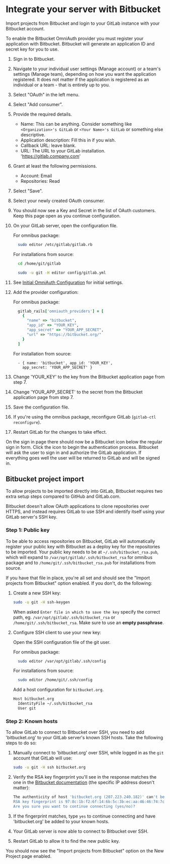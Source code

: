 # Integrate your server with Bitbucket

Import projects from Bitbucket and login to your GitLab instance with your Bitbucket account.

To enable the Bitbucket OmniAuth provider you must register your application with Bitbucket.
Bitbucket will generate an application ID and secret key for you to use.

1.  Sign in to Bitbucket.

1.  Navigate to your individual user settings (Manage account) or a team's settings (Manage team), depending on how you want the application registered. It does not matter if the application is registered as an individual or a team - that is entirely up to you.

1.  Select "OAuth" in the left menu.

1.  Select "Add consumer".

1.  Provide the required details.
    - Name: This can be anything. Consider something like `<Organization>'s GitLab` or `<Your Name>'s GitLab` or something else descriptive.
    - Application description: Fill this in if you wish.
    - Callback URL: leave blank.
    - URL: The URL to your GitLab installation. 'https://gitlab.company.com'

1.  Grant at least the following permissions.
    - Account: Email
    - Repositories: Read
    
1.  Select "Save".

1.  Select your newly created OAuth consumer.

1.  You should now see a Key and Secret in the list of OAuth customers.
    Keep this page open as you continue configuration.

1.  On your GitLab server, open the configuration file.

    For omnibus package:

    ```sh
      sudo editor /etc/gitlab/gitlab.rb
    ```

    For installations from source:

    ```sh
      cd /home/git/gitlab

      sudo -u git -H editor config/gitlab.yml
    ```

1.  See [Initial OmniAuth Configuration](omniauth.md#initial-omniauth-configuration) for initial settings.

1.  Add the provider configuration:

    For omnibus package:

    ```ruby
      gitlab_rails['omniauth_providers'] = [
        {
          "name" => "bitbucket",
          "app_id" => "YOUR_KEY",
          "app_secret" => "YOUR_APP_SECRET",
          "url" => "https://bitbucket.org/"
        }
      ]
    ```

    For installation from source:

    ```
      - { name: 'bitbucket', app_id: 'YOUR_KEY',
        app_secret: 'YOUR_APP_SECRET' }
    ```

1.  Change 'YOUR_KEY' to the key from the Bitbucket application page from step 7.

1.  Change 'YOUR_APP_SECRET' to the secret from the Bitbucket application page from step 7.

1.  Save the configuration file.

1.  If you're using the omnibus package, reconfigure GitLab (```gitlab-ctl reconfigure```).

1.  Restart GitLab for the changes to take effect.

On the sign in page there should now be a Bitbucket icon below the regular sign in form.
Click the icon to begin the authentication process. Bitbucket will ask the user to sign in and authorize the GitLab application.
If everything goes well the user will be returned to GitLab and will be signed in.

## Bitbucket project import

To allow projects to be imported directly into GitLab, Bitbucket requires two extra setup steps compared to GitHub and GitLab.com.

Bitbucket doesn't allow OAuth applications to clone repositories over HTTPS, and instead requires GitLab to use SSH and identify itself using your GitLab server's SSH key.

### Step 1: Public key

To be able to access repositories on Bitbucket, GitLab will automatically register your public key with Bitbucket as a deploy key for the repositories to be imported. Your public key needs to be at `~/.ssh/bitbucket_rsa.pub`, which will expand to `/var/opt/gitlab/.ssh/bitbucket_rsa` for omnibus package and to `/home/git/.ssh/bitbucket_rsa.pub` for installations from source.

If you have that file in place, you're all set and should see the "Import projects from Bitbucket" option enabled. If you don't, do the following:

1. Create a new SSH key:

    ```sh
    sudo -u git -H ssh-keygen
    ```

    When asked `Enter file in which to save the key` specify the correct path, eg. `/var/opt/gitlab/.ssh/bitbucket_rsa` or `/home/git/.ssh/bitbucket_rsa`.
    Make sure to use an **empty passphrase**.

1. Configure SSH client to use your new key:

    Open the SSH configuration file of the git user.
    
    For omnibus package:
    
    ```sh
      sudo editor /var/opt/gitlab/.ssh/config
    ```
    
    For installations from source:    

    ```sh
      sudo editor /home/git/.ssh/config
    ```

    Add a host configuration for `bitbucket.org`.

    ```sh
    Host bitbucket.org
      IdentityFile ~/.ssh/bitbucket_rsa
      User git
    ```

### Step 2: Known hosts

To allow GitLab to connect to Bitbucket over SSH, you need to add 'bitbucket.org' to your GitLab server's known SSH hosts. Take the following steps to do so:

1. Manually connect to 'bitbucket.org' over SSH, while logged in as the `git` account that GitLab will use:

    ```sh
    sudo -u git -H ssh bitbucket.org
    ```

1.  Verify the RSA key fingerprint you'll see in the response matches the one in the [Bitbucket documentation](https://confluence.atlassian.com/display/BITBUCKET/Use+the+SSH+protocol+with+Bitbucket#UsetheSSHprotocolwithBitbucket-KnownhostorBitbucket'spublickeyfingerprints) (the specific IP address doesn't matter):

    ```sh
    The authenticity of host 'bitbucket.org (207.223.240.182)' can't be established.
    RSA key fingerprint is 97:8c:1b:f2:6f:14:6b:5c:3b:ec:aa:46:46:74:7c:40.
    Are you sure you want to continue connecting (yes/no)?
    ```

1. If the fingerprint matches, type `yes` to continue connecting and have 'bitbucket.org' be added to your known hosts.

1. Your GitLab server is now able to connect to Bitbucket over SSH.

1. Restart GitLab to allow it to find the new public key.

You should now see the "Import projects from Bitbucket" option on the New Project page enabled.